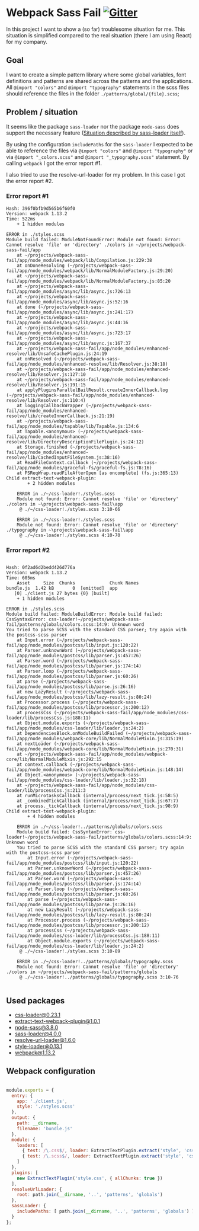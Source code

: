 # Webpack Sass Fail [![Gitter](https://badges.gitter.im/webpack-sass-fail/Lobby.svg)](https://gitter.im/webpack-sass-fail/Lobby?utm_source=badge&utm_medium=badge&utm_campaign=pr-badge)

In this project I want to show a (so far) troublesome situation for me. This situation is simplified compared to the real situation (there I am using React) for my company.

## Goal

I want to create a simple pattern library where some global variables, font definitions and patterns are shared across the patterns and the applications. All `@import "colors"` and `@import "typography"` statements in the scss files should reference the files in the folder `./patterns/global/{file}.scss`;

## Problem / situation

It seems like the package `sass-loader` nor the package `node-sass` does support the necessary feature ([Situation described by sass-loader itself](https://github.com/jtangelder/sass-loader#problems-with-url)).

By using the configuration `includePaths` for the `sass-loader` I expected to be able to reference the files via `@import "colors"` and `@import "typography"` or via `@import "_colors.scss"` and `@import "_typography.scss"` statement. By calling `webpack` I got the error report #1.

I also tried to use the resolve-url-loader for my problem. In this case I got the error report #2.

### Error report #1

```
Hash: 396f0bfb9d565b6f60f0
Version: webpack 1.13.2
Time: 522ms
    + 1 hidden modules

ERROR in ./styles.scss
Module build failed: ModuleNotFoundError: Module not found: Error: Cannot resolve 'file' or 'directory' ./colors in ~/projects/webpack-sass-fail/app
    at ~/projects/webpack-sass-fail/app/node_modules/webpack/lib/Compilation.js:229:38
    at onDoneResolving (~/projects/webpack-sass-fail/app/node_modules/webpack/lib/NormalModuleFactory.js:29:20)
    at ~/projects/webpack-sass-fail/app/node_modules/webpack/lib/NormalModuleFactory.js:85:20
    at ~/projects/webpack-sass-fail/app/node_modules/async/lib/async.js:726:13
    at ~/projects/webpack-sass-fail/app/node_modules/async/lib/async.js:52:16
    at done (~/projects/webpack-sass-fail/app/node_modules/async/lib/async.js:241:17)
    at ~/projects/webpack-sass-fail/app/node_modules/async/lib/async.js:44:16
    at ~/projects/webpack-sass-fail/app/node_modules/async/lib/async.js:723:17
    at ~/projects/webpack-sass-fail/app/node_modules/async/lib/async.js:167:37
    at ~/projects/webpack-sass-fail/app/node_modules/enhanced-resolve/lib/UnsafeCachePlugin.js:24:19
    at onResolved (~/projects/webpack-sass-fail/app/node_modules/enhanced-resolve/lib/Resolver.js:38:18)
    at ~/projects/webpack-sass-fail/app/node_modules/enhanced-resolve/lib/Resolver.js:127:10
    at ~/projects/webpack-sass-fail/app/node_modules/enhanced-resolve/lib/Resolver.js:191:15
    at applyPluginsParallelBailResult.createInnerCallback.log (~/projects/webpack-sass-fail/app/node_modules/enhanced-resolve/lib/Resolver.js:110:4)
    at loggingCallbackWrapper (~/projects/webpack-sass-fail/app/node_modules/enhanced-resolve/lib/createInnerCallback.js:21:19)
    at ~/projects/webpack-sass-fail/app/node_modules/tapable/lib/Tapable.js:134:6
    at Tapable.<anonymous> (~/projects/webpack-sass-fail/app/node_modules/enhanced-resolve/lib/DirectoryDescriptionFilePlugin.js:24:12)
    at Storage.finished (~/projects/webpack-sass-fail/app/node_modules/enhanced-resolve/lib/CachedInputFileSystem.js:38:16)
    at ReadFileContext.callback (~/projects/webpack-sass-fail/app/node_modules/graceful-fs/graceful-fs.js:78:16)
    at FSReqWrap.readFileAfterOpen [as oncomplete] (fs.js:365:13)
Child extract-text-webpack-plugin:
        + 2 hidden modules

    ERROR in ./~/css-loader!./styles.scss
    Module not found: Error: Cannot resolve 'file' or 'directory' ./colors in ~\projects\webpack-sass-fail\app
     @ ./~/css-loader!./styles.scss 3:10-66

    ERROR in ./~/css-loader!./styles.scss
    Module not found: Error: Cannot resolve 'file' or 'directory' ./typography in ~\projects\webpack-sass-fail\app
     @ ./~/css-loader!./styles.scss 4:10-70
```


### Error report #2


```

Hash: 0f2ad6d2bedd426d776a
Version: webpack 1.13.2
Time: 605ms
    Asset     Size  Chunks             Chunk Names
bundle.js  1.42 kB       0  [emitted]  app
   [0] ./client.js 27 bytes {0} [built]
    + 1 hidden modules

ERROR in ./styles.scss
Module build failed: ModuleBuildError: Module build failed: CssSyntaxError: css-loader!~/projects/webpack-sass-fail/patterns/globals/colors.scss:14:9: Unknown word
You tried to parse SCSS with the standard CSS parser; try again with the postcss-scss parser
    at Input.error (~/projects/webpack-sass-fail/app/node_modules/postcss/lib/input.js:120:22)
    at Parser.unknownWord (~/projects/webpack-sass-fail/app/node_modules/postcss/lib/parser.js:457:26)
    at Parser.word (~/projects/webpack-sass-fail/app/node_modules/postcss/lib/parser.js:174:14)
    at Parser.loop (~/projects/webpack-sass-fail/app/node_modules/postcss/lib/parser.js:60:26)
    at parse (~/projects/webpack-sass-fail/app/node_modules/postcss/lib/parse.js:26:16)
    at new LazyResult (~/projects/webpack-sass-fail/app/node_modules/postcss/lib/lazy-result.js:80:24)
    at Processor.process (~/projects/webpack-sass-fail/app/node_modules/postcss/lib/processor.js:200:12)
    at processCss (~/projects/webpack-sass-fail/app/node_modules/css-loader/lib/processCss.js:188:11)
    at Object.module.exports (~/projects/webpack-sass-fail/app/node_modules/css-loader/lib/loader.js:24:2)
    at DependenciesBlock.onModuleBuildFailed (~/projects/webpack-sass-fail/app/node_modules/webpack-core/lib/NormalModuleMixin.js:315:19)
    at nextLoader (~/projects/webpack-sass-fail/app/node_modules/webpack-core/lib/NormalModuleMixin.js:270:31)
    at ~/projects/webpack-sass-fail/app/node_modules/webpack-core/lib/NormalModuleMixin.js:292:15
    at context.callback (~/projects/webpack-sass-fail/app/node_modules/webpack-core/lib/NormalModuleMixin.js:148:14)
    at Object.<anonymous> (~/projects/webpack-sass-fail/app/node_modules/css-loader/lib/loader.js:32:18)
    at ~/projects/webpack-sass-fail/app/node_modules/css-loader/lib/processCss.js:211:3
    at runMicrotasksCallback (internal/process/next_tick.js:58:5)
    at _combinedTickCallback (internal/process/next_tick.js:67:7)
    at process._tickCallback (internal/process/next_tick.js:98:9)
Child extract-text-webpack-plugin:
        + 4 hidden modules

    ERROR in ./~/css-loader!../patterns/globals/colors.scss
    Module build failed: CssSyntaxError: css-loader!~/projects/webpack-sass-fail/patterns/globals/colors.scss:14:9: Unknown word
    You tried to parse SCSS with the standard CSS parser; try again with the postcss-scss parser
        at Input.error (~/projects/webpack-sass-fail/app/node_modules/postcss/lib/input.js:120:22)
        at Parser.unknownWord (~/projects/webpack-sass-fail/app/node_modules/postcss/lib/parser.js:457:26)
        at Parser.word (~/projects/webpack-sass-fail/app/node_modules/postcss/lib/parser.js:174:14)
        at Parser.loop (~/projects/webpack-sass-fail/app/node_modules/postcss/lib/parser.js:60:26)
        at parse (~/projects/webpack-sass-fail/app/node_modules/postcss/lib/parse.js:26:16)
        at new LazyResult (~/projects/webpack-sass-fail/app/node_modules/postcss/lib/lazy-result.js:80:24)
        at Processor.process (~/projects/webpack-sass-fail/app/node_modules/postcss/lib/processor.js:200:12)
        at processCss (~/projects/webpack-sass-fail/app/node_modules/css-loader/lib/processCss.js:188:11)
        at Object.module.exports (~/projects/webpack-sass-fail/app/node_modules/css-loader/lib/loader.js:24:2)
     @ ./~/css-loader!./styles.scss 3:10-89

    ERROR in ./~/css-loader!../patterns/globals/typography.scss
    Module not found: Error: Cannot resolve 'file' or 'directory' ./colors in ~/projects/webpack-sass-fail/patterns/globals
     @ ./~/css-loader!../patterns/globals/typography.scss 3:10-76


```


## Used packages
- css-loader@0.23.1
- extract-text-webpack-plugin@1.0.1
- node-sass@3.8.0
- sass-loader@4.0.0
- resolve-url-loader@1.6.0
- style-loader@0.13.1
- webpack@1.13.2

## Webpack configuration

```javascript

module.exports = {
  entry: {
    app: './client.js',
    style: './styles.scss'
  },
  output: {
    path: __dirname,
    filename: 'bundle.js'
  },
  module: {
    loaders: [
      { test: /\.css$/, loader: ExtractTextPlugin.extract('style', 'css') },
      { test: /\.scss$/, loader: ExtractTextPlugin.extract('style', 'css', 'sass') }
    ]
  },
  plugins: [
    new ExtractTextPlugin('style.css', { allChunks: true })
  ],
  resolveUrlLoader: {
    root: path.join(__dirname, '..', 'patterns', 'globals')
  },
  sassLoader: {
    includePaths: [ path.join(__dirname, '..', 'patterns', 'globals') ]
  }
};
```